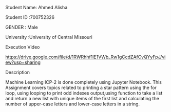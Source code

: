 Student Name: Ahmed Alisha

Student ID :700752326

GENDER : Male

University :University of Central Missouri

Execution Video

https://drive.google.com/file/d/1RWRhhf1lE1VWb_Rw1gCcdZAfCvQYyFpJ/view?usp=sharing

Description

Machine Learning ICP-2 is done completely using Jupyter Notebook. This Assignment covers topics related to printing a star pattern using the for loop, using looping to print odd indexes output,using function to take a list and return a new list with unique items of the first list and calculating the number of upper-case letters and lower-case letters in a string.
